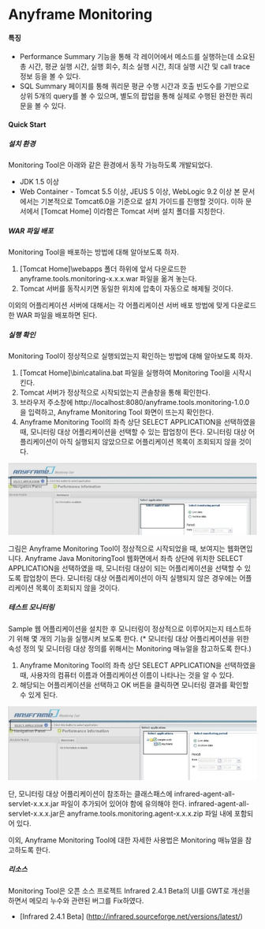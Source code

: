 Anyframe Monitoring
===

#### 특징
* Performance Summary 기능을 통해 각 레이어에서 메소드를 실행하는데 소요된 총 시간, 평균 실행 시간, 실행 회수, 최소 실행 시간, 최대 실행 시간 및 call trace 정보 등을 볼 수 있다.
* SQL Summary 페이지를 통해 쿼리문 평균 수행 시간과 호출 빈도수를 기반으로 상위 5개의 query를 볼 수 있으며, 별도의 팝업을 통해 실제로 수행된 완전한 쿼리문을 볼 수 있다.


#### Quick Start

##### 설치 환경
Monitoring Tool은 아래와 같은 환경에서 동작 가능하도록 개발되었다.
* JDK 1.5 이상
* Web Container - Tomcat 5.5 이상, JEUS 5 이상, WebLogic 9.2 이상
본 문서에서는 기본적으로 Tomcat6.0을 기준으로 설치 가이드를 진행할 것이다. 이하 문서에서 [Tomcat Home] 이라함은 Tomcat 서버 설치 폴더를 지칭한다.

##### WAR 파일 배포
Monitoring Tool을 배포하는 방법에 대해 알아보도록 하자.

1. [Tomcat Home]\webapps 폴더 하위에 앞서 다운로드한 anyframe.tools.monitoring-x.x.x.war 파일을 옮겨 놓는다.
2. Tomcat 서버를 동작시키면 동일한 위치에 압축이 자동으로 해제될 것이다.

이외의 어플리케이션 서버에 대해서는 각 어플리케이션 서버 배포 방법에 맞게 다운로드한 WAR 파일을 배포하면 된다.

##### 실행 확인
Monitoring Tool이 정상적으로 실행되었는지 확인하는 방법에 대해 알아보도록 하자.

1. [Tomcat Home]\bin\catalina.bat 파일을 실행하여 Monitoring Tool을 시작시킨다.
2. Tomcat 서버가 정상적으로 시작되었는지 콘솔창을 통해 확인한다.
3. 브라우저 주소창에 http://localhost:8080/anyframe.tools.monitoring-1.0.0 을 입력하고, Anyframe Monitoring Tool 화면이 뜨는지 확인한다.
4. Anyframe Monitoring Tool의 좌측 상단 SELECT APPLICATION을 선택하였을 때, 모니터링 대상 어플리케이션을 선택할 수 있는 팝업창이 뜬다. 모니터링 대상 어플리케이션이 아직 실행되지 않았으므로 어플리케이션 목록이 조회되지 않을 것이다.

![](README_image/monitoring_test.jpg)

그림은 Anyframe Monitoring Tool이 정상적으로 시작되었을 때, 보여지는 웹화면입니다.  Anyframe Java MonitoringTool 웹화면에서 좌측 상단에 위치한 SELECT APPLICATION을 선택하였을 때, 모니터링 대상이 되는 어플리케이션을 선택할 수 있도록 팝업창이 뜬다. 모니터링 대상 어플리케이션이 아직 실행되지 않은 경우에는 어플리케이션 목록이 조회되지 않을 것이다.

##### 테스트 모니터링
Sample 웹 어플리케이션을 설치한 후 모니터링이 정상적으로 이루어지는지 테스트하기 위해 몇 개의 기능을 실행시켜 보도록 한다. (* 모니터링 대상 어플리케이션을 위한 속성 정의 및 모니터링 대상 정의를 위해서는 Monitoring 매뉴얼을 참고하도록 한다.)

1. Anyframe Monitoring Tool의 좌측 상단 SELECT APPLICATION을 선택하였을 때, 사용자의 컴퓨터 이름과 어플리케이션 이름이 나타나는 것을 알 수 있다.
2. 해당되는 어플리케이션을 선택하고 OK 버튼을 클릭하면 모니터링 결과를 확인할 수 있게 된다.

![](README_image/monitoring_select.jpg)

단, 모니터링 대상 어플리케이션이 참조하는 클래스패스에 infrared-agent-all-servlet-x.x.x.jar 파일이 추가되어 있어야 함에 유의해야 한다. infrared-agent-all-servlet-x.x.x.jar은 anyframe.tools.monitoring.agent-x.x.x.zip 파일 내에 포함되어 있다.


이외, Anyframe Monitoring Tool에 대한 자세한 사용법은 Monitoring 매뉴얼을 참고하도록 한다.

##### 리소스
Monitoring Tool은 오픈 소스 프로젝트 Infrared 2.4.1 Beta의 UI를 GWT로 개선을 하면서 메모리 누수와 관련된 버그를 Fix하였다.

* [Infrared 2.4.1 Beta] (http://infrared.sourceforge.net/versions/latest/)
